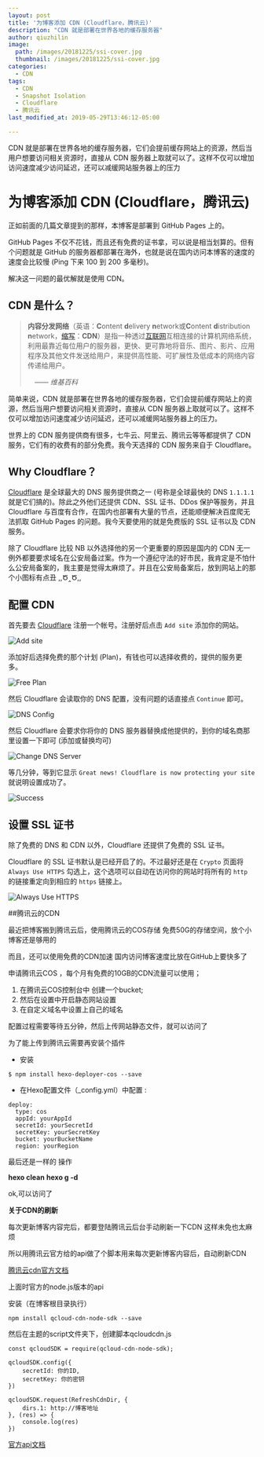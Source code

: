 ```yaml
---
layout: post
title: '为博客添加 CDN (Cloudflare，腾讯云)'
description: "CDN 就是部署在世界各地的缓存服务器"
author: qiuzhilin
image: 
  path: /images/20181225/ssi-cover.jpg
  thumbnail: /images/20181225/ssi-cover.jpg
categories: 
  - CDN
tags: 
  - CDN
  - Snapshot Isolation
  - Cloudflare
  - 腾讯云
last_modified_at: 2019-05-29T13:46:12-05:00

---
```


CDN 就是部署在世界各地的缓存服务器，它们会提前缓存网站上的资源，然后当用户想要访问相关资源时，直接从 CDN 服务器上取就可以了。这样不仅可以增加访问速度减少访问延迟，还可以减缓网站服务器上的压力

<!-- more -->

# 为博客添加 CDN (Cloudflare，腾讯云)

正如前面的几篇文章提到的那样，本博客是部署到 GitHub Pages 上的。

GitHub Pages 不仅不花钱，而且还有免费的证书拿，可以说是相当划算的。但有个问题就是 GitHub 的服务器都部署在海外，也就是说在国内访问本博客的速度的速度会比较慢 (Ping 下来 100 到 200 多毫秒)。

解决这一问题的最优解就是使用 CDN。

## CDN 是什么？

> **内容分发网络**（英语：**C**ontent **d**elivery **n**etwork或**C**ontent **d**istribution **n**etwork，[缩写](https://zh.wikipedia.org/wiki/縮寫)：**CDN**）是指一种透过[互联网](https://zh.wikipedia.org/wiki/互聯網)互相连接的计算机网络系统，利用最靠近每位用户的服务器，更快、更可靠地将音乐、图片、影片、应用程序及其他文件发送给用户，来提供高性能、可扩展性及低成本的网络内容传递给用户。
>
>  *—— 维基百科*

简单来说，CDN 就是部署在世界各地的缓存服务器，它们会提前缓存网站上的资源，然后当用户想要访问相关资源时，直接从 CDN 服务器上取就可以了。这样不仅可以增加访问速度减少访问延迟，还可以减缓网站服务器上的压力。

世界上的 CDN 服务提供商有很多，七牛云、阿里云、腾讯云等等都提供了 CDN 服务，它们有的收费有的部分免费。我今天选择的 CDN 服务来自于 Cloudflare。

## Why Cloudflare？

[Cloudflare](https://dash.cloudflare.com/) 是全球最大的 DNS 服务提供商之一 (号称是全球最快的 DNS `1.1.1.1` 就是它们搞的)。除此之外他们还提供 CDN、SSL 证书、DDos 保护等服务，并且 Cloudflare 与百度有合作，在国内也部署有大量的节点，还能顺便解决百度爬无法抓取 GitHub Pages 的问题。我今天要使用的就是免费版的 SSL 证书以及 CDN 服务。

除了 Cloudflare 比较 NB 以外选择他的另一个更重要的原因是国内的 CDN 无一例外都要要求域名在公安局备过案。作为一个遵纪守法的好市民，我肯定是不怕什么公安局备案的，我主要是觉得太麻烦了。并且在公安局备案后，放到网站上的那个小图标有点丑 ,,Ծ‸Ծ,,

## 配置 CDN

首先要去 [Cloudflare](https://dash.cloudflare.com/) 注册一个帐号。注册好后点击 `Add site` 添加你的网站。

![Add site](https://mogeko.github.io/blog-images/r/056/add-site.png)

添加好后选择免费的那个计划 (Plan)，有钱也可以选择收费的，提供的服务更多。

![Free Plan](https://mogeko.github.io/blog-images/r/056/free-plan.png)

然后 Cloudflare 会读取你的 DNS 配置，没有问题的话直接点 `Continue` 即可。

![DNS Config](https://mogeko.github.io/blog-images/r/056/dns-config.png)

然后 Cloudflare 会要求你将你的 DNS 服务器替换成他提供的，到你的域名商那里设置一下即可 (添加或替换均可)

![Change DNS Server](https://mogeko.github.io/blog-images/r/056/change-dns-server.png.png)

等几分钟，等到它显示 `Great news! Cloudflare is now protecting your site` 就说明设置成功了。

![Success](https://mogeko.github.io/blog-images/r/056/success.png)

## 设置 SSL 证书

除了免费的 DNS 和 CDN 以外，Cloudflare 还提供了免费的 SSL 证书。

Cloudflare 的 SSL 证书默认是已经开启了的。不过最好还是在 `Crypto` 页面将 `Always Use HTTPS` 勾选上，这个选项可以自动在访问你的网站时将所有的 `http` 的链接重定向到相应的 `https` 链接上。

![Always Use HTTPS](https://mogeko.github.io/blog-images/r/056/always-use-https.png)



##腾讯云的CDN

最近把博客搬到腾讯云后，使用腾讯云的COS存储
免费50G的存储空间，放个小博客还是够用的

而且，还可以使用免费的CDN加速
国内访问博客速度比放在GitHub上要快多了

申请腾讯云COS ，每个月有免费的10GB的CDN流量可以使用；

1. 在腾讯云COS控制台中 创建一个bucket;
2. 然后在设置中开启静态网站设置
3. 在自定义域名中设置上自己的域名





配置过程需要等待五分钟，然后上传网站静态文件，就可以访问了

为了能上传到腾讯云需要再安装个插件

- 安装

```
$ npm install hexo-deployer-cos --save
```

- 在Hexo配置文件（_config.yml）中配置 :

```
deploy:
  type: cos
  appId: yourAppId
  secretId: yourSecretId
  secretKey: yourSecretKey
  bucket: yourBucketName
  region: yourRegion
```

最后还是一样的 操作

**hexo clean**
**hexo g -d**

ok,可以访问了

**关于CDN的刷新**

每次更新博客内容完后，都要登陆腾讯云后台手动刷新一下CDN
这样未免也太麻烦

所以用腾讯云官方给的api做了个脚本用来每次更新博客内容后，自动刷新CDN

[腾讯云cdn官方文档](https://github.com/QCloudCDN/CDN_API_DEMO/tree/master/Qcloud_CDN_API/nodejs)

上面时官方的node.js版本的api

安装（在博客根目录执行）

```
npm install qcloud-cdn-node-sdk --save
```

然后在主题的script文件夹下，创建脚本qcloudcdn.js

```
const qcloudSDK = require(qcloud-cdn-node-sdk);

qcloudSDK.config({
    secretId: 你的ID,
    secretKey: 你的密钥
})

qcloudSDK.request(RefreshCdnDir, {
	dirs.1: http://博客地址 
}, (res) => {
    console.log(res)
})
```

[官方api文档](https://github.com/QCloudCDN/CDN_API_SDK/blob/master/README.md)

